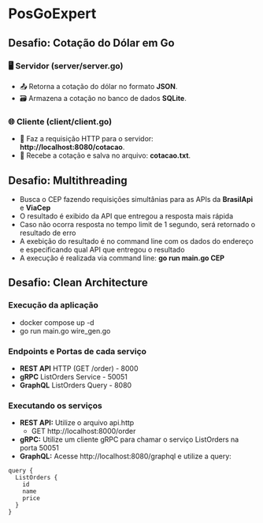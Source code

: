 # PosGoExpert

## Desafio: Cotação do Dólar em Go

### 🖥️ Servidor (server/server.go)
- 📤 Retorna a cotação do dólar no formato **JSON**.
- 🗃️ Armazena a cotação no banco de dados **SQLite**.
### 🌐 Cliente (client/client.go)
- 🔗 Faz a requisição HTTP para o servidor: **http://localhost:8080/cotacao**.
- 📄 Recebe a cotação e salva no arquivo: **cotacao.txt**.

## Desafio: Multithreading
- Busca o CEP fazendo requisições simultânias para as APIs da **BrasilApi** e **ViaCep**
- O resultado é exibido da API que entregou a resposta mais rápida
- Caso não ocorra resposta no tempo limit de 1 segundo, será retornado o resultado de erro
- A exebição do resultado é no command line com os dados do endereço e especificando qual API que entregou o resultado
- A execução é realizada via command line: **go run main.go CEP**


## Desafio: Clean Architecture
### Execução da aplicação
- docker compose up -d
- go run main.go wire_gen.go
### Endpoints e Portas de cada serviço
- **REST API** HTTP (GET /order) - 8000
- **gRPC** ListOrders Service - 50051
- **GraphQL** ListOrders Query - 8080
### Executando os serviços
- **REST API:** Utilize o arquivo api.http
    - GET http://localhost:8000/order
- **gRPC:** Utilize um cliente gRPC para chamar o serviço ListOrders na porta 50051
- **GraphQL:** Acesse http://localhost:8080/graphql e utilize a query:
```
query {
  ListOrders {
    id
    name
    price
  }
}
```